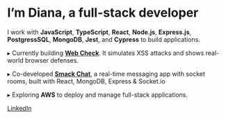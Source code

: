 # I’m Diana, a full-stack developer

I work with **JavaScript**, **TypeScript**, **React**, **Node.js**, **Express.js**, **PostgressSQL**, **MongoDB**, **Jest**, and **Cypress** to build applications.

▸ Currently building [**Web Check**](https://github.com/divoz/web-check). It simulates XSS attacks and shows real-world browser defenses.

▸ Co-developed [**Smack Chat**](https://github.com/smack-apps/smack-chat), a real-time messaging app with socket rooms, built with React, MongoDB, Express & Socket.io

▸ Exploring **AWS** to deploy and manage full-stack applications.

[LinkedIn](https://www.linkedin.com/in/divoz)



